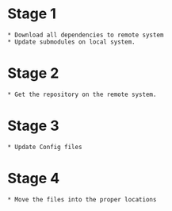 # Stage 1
	* Download all dependencies to remote system
	* Update submodules on local system.
# Stage 2
	* Get the repository on the remote system.
# Stage 3
	* Update Config files
# Stage 4
	* Move the files into the proper locations
